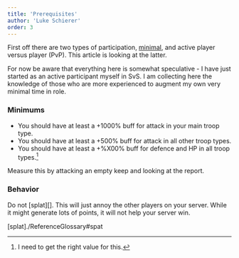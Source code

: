 ```yaml
---
title: 'Prerequisites'
author: 'Luke Schierer'
order: 3
---
```


First off there are two types of participation, [minimal][], and active player
versus player (PvP). This article is looking at the latter.

[minimal]: ../minimal

For now be aware that everything here is somewhat speculative - I have just started
as an active participant myself in SvS. I am collecting here the knowledge of those
who are more experienced to augment my own very minimal time in role.

### Minimums

- You should have at least a +1000% buff for attack in your main troop type.
- You should have at least a +500% buff for attack in all other troop types.
- You should have at least a +%X00% buff for defence and HP in all troop types.[^fixme]

Measure this by attacking an empty keep and looking at the report.

### Behavior

Do not [splat][]. This will just annoy the other players on your server. While
it might generate lots of points, it will not help your server win.

[splat]./ReferenceGlossary#spat

[^fixme]: I need to get the right value for this.
